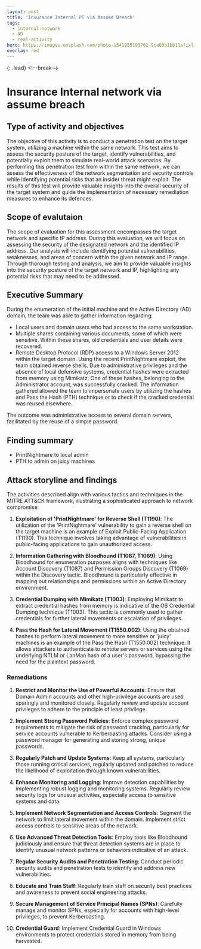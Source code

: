 ```yaml
---
layout: post
title: 'Insurance Internal PT via Assume Breach'
tags:
  - internal-network
  - AD
  - real-activity
hero: https://images.unsplash.com/photo-1541955193702-9ca03b1bb11a?ixlib=rb-4.0.3&ixid=M3wxMjA3fDB8MHxwaG90by1wYWdlfHx8fGVufDB8fHx8fA%3D%3D&auto=format&fit=crop&w=1470&q=80
overlay: red
---
```

 {: .lead} <!–-break-–> 

# Insurance Internal network via assume breach 

## Type of activity and objectives
The objective of this activity is to conduct a penetration test on the target system, utilizing a machine within the same network. This test aims to assess the security posture of the target, identify vulnerabilities, and potentially exploit them to simulate real-world attack scenarios. 
By performing this penetration test from within the same network, we can assess the effectiveness of the network segmentation and security controls while identifying potential risks that an insider threat might exploit. 
The results of this test will provide valuable insights into the overall security of the target system and guide the implementation of necessary remediation measures to enhance its defences.
## Scope of evalutaion
The scope of evaluation for this assessment encompasses the target network and specific IP address. During this evaluation, we will focus on assessing the security of the designated network and the identified IP address. Our analysis will include identifying potential vulnerabilities, weaknesses, and areas of concern within the given network and IP range. Through thorough testing and analysis, we aim to provide valuable insights into the security posture of the target network and IP, highlighting any potential risks that may need to be addressed.
## Executive Summary
During the enumeration of the initial machine and the Active Directory (AD) domain, the team was able to gather information regarding:

- Local users and domain users who had access to the same workstation.
- Multiple shares containing various documents, some of which were sensitive. Within these shares, old credentials and user details were recovered.
- Remote Desktop Protocol (RDP) access to a Windows Server 2012 within the target domain. Using the recent PrintNightmare exploit, the team obtained reverse shells. Due to administrative privileges and the absence of local defensive systems, credential hashes were extracted from memory using Mimikatz. One of these hashes, belonging to the Administrator account, was successfully cracked. The information gathered allowed the team to impersonate users by utilizing the hashes and Pass the Hash (PTH) technique or to check if the cracked credential was reused elsewhere.

The outcome was administrative access to several domain servers, facilitated by the reuse of a simple password.
## Finding summary
- PrintNightmare to local admin
- PTH to admin on juicy machines
## Attack storyline and findings


The activities described align with various tactics and techniques in the MITRE ATT&CK framework, illustrating a sophisticated approach to network compromise:

1. **Exploitation of 'PrintNightmare' for Reverse Shell (T1190)**: The utilization of the 'PrintNightmare' vulnerability to gain a reverse shell on the target machine is an example of Exploit Public-Facing Application (T1190). This technique involves taking advantage of vulnerabilities in public-facing applications to gain unauthorized access.
    
2. **Information Gathering with Bloodhound (T1087, T1069)**: Using Bloodhound for enumeration purposes aligns with techniques like Account Discovery (T1087) and Permission Groups Discovery (T1069) within the Discovery tactic. Bloodhound is particularly effective in mapping out relationships and permissions within an Active Directory environment.
    
3. **Credential Dumping with Mimikatz (T1003)**: Employing Mimikatz to extract credential hashes from memory is indicative of the OS Credential Dumping technique (T1003). This tactic is commonly used to gather credentials for further lateral movements or escalation of privileges.
    
4. **Pass the Hash for Lateral Movement (T1550.002)**: Using the obtained hashes to perform lateral movement to more sensitive or 'juicy' machines is an example of the Pass the Hash (T1550.002) technique. It allows attackers to authenticate to remote servers or services using the underlying NTLM or LanMan hash of a user's password, bypassing the need for the plaintext password.


### Remediations

1. **Restrict and Monitor the Use of Powerful Accounts**: Ensure that Domain Admin accounts and other high-privilege accounts are used sparingly and monitored closely. Regularly review and update account privileges to adhere to the principle of least privilege.
    
2. **Implement Strong Password Policies**: Enforce complex password requirements to mitigate the risk of password cracking, particularly for service accounts vulnerable to Kerberoasting attacks. Consider using a password manager for generating and storing strong, unique passwords.
    
3. **Regularly Patch and Update Systems**: Keep all systems, particularly those running critical services, regularly updated and patched to reduce the likelihood of exploitation through known vulnerabilities.
    
4. **Enhance Monitoring and Logging**: Improve detection capabilities by implementing robust logging and monitoring systems. Regularly review security logs for unusual activities, especially access to sensitive systems and data.
    
5. **Implement Network Segmentation and Access Controls**: Segment the network to limit lateral movement within the domain. Implement strict access controls to sensitive areas of the network.
    
6. **Use Advanced Threat Detection Tools**: Employ tools like Bloodhound judiciously and ensure that threat detection systems are in place to identify unusual network patterns or behaviors indicative of an attack.
    
7. **Regular Security Audits and Penetration Testing**: Conduct periodic security audits and penetration tests to identify and address new vulnerabilities.
    
8. **Educate and Train Staff**: Regularly train staff on security best practices and awareness to prevent social engineering attacks.
    
9. **Secure Management of Service Principal Names (SPNs)**: Carefully manage and monitor SPNs, especially for accounts with high-level privileges, to prevent Kerberoasting.
    
10. **Credential Guard**: Implement Credential Guard in Windows environments to protect credentials stored in memory from being harvested.